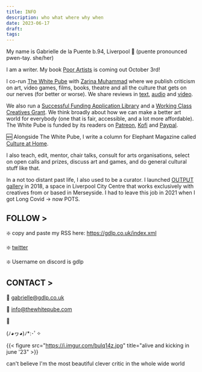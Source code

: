 ```yaml
---
title: INFO
description: who what where why when
date: 2023-06-17
draft: 
tags: 
---
```


My name is Gabrielle de la Puente b.94, Liverpool 📍 (puente pronounced pwen-tay. she/her)

I am a writer. My book [Poor Artists](https://www.penguin.co.uk/books/455873/poor-artists-by-pube-gabrielle-de-la-puente-and-zarina-muhammad-aka-the-white/9780241633762) is coming out October 3rd! 

I co-run [The White Pube](https://thewhitepube.com) with [Zarina Muhammad](http://zarinamuhammad.co.uk/) where we publish criticism on art, video games, films, books, theatre and all the culture that gets on our nerves (for better or worse). We share reviews in [text](https://thewhitepube.com), [audio](https://thewhitepube.co.uk/podcasts/) and [video](https://www.youtube.com/channel/UC3dcNljL17OyeC_BcG0WtBQ/featured).

We also run a [Successful Funding Application Library](https://thewhitepube.co.uk/funding-library/) and a [Working Class Creatives Grant](https://thewhitepube.co.uk/grants/). We think broadly about how we can make a better art world for everybody (one that is fair, accessible, and a lot more affordable). The White Pube is funded by its readers on [Patreon](https://www.patreon.com/thewhitepube), [Kofi](https://ko-fi.com/thewhitepube) and [Paypal](http://paypal.me/thewhitepube). 

🆕 Alongside The White Pube, I write a column for Elephant Magazine called [Culture at Home](https://elephant.art/section/culture-at-home/).

I also teach, edit, mentor, chair talks, consult for arts organisations, select on open calls and prizes, discuss art and games, and do general cultural stuff like that.

In a not too distant past life, I also used to be a curator. I launched [OUTPUT gallery](http://outputgallery.com) in 2018, a space in Liverpool City Centre that works exclusively with creatives from or based in Merseyside. I had to leave this job in 2021 when I got Long Covid -> now POTS.

## FOLLOW >

❇️ copy and paste my RSS here: https://gdlp.co.uk/index.xml

❇️ [twitter](https://twitter.com/gdlp__)

❇️ Username on discord is gdlp

## CONTACT >

📧 gabrielle@gdlp.co.uk

📧 info@thewhitepube.com

🌸

(ﾉ◕ヮ◕)ﾉ*:･ﾟ✧


{{< figure src="https://i.imgur.com/bulq14z.jpg" title="alive and kicking in june '23" >}}

can't believe I'm the most beautiful clever critic in the whole wide world 